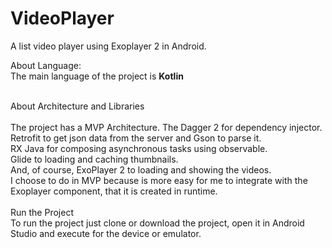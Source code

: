# VideoPlayer
A list video player using Exoplayer 2 in Android.

About Language:<br>
The main language of the project is <b>Kotlin</b><br>
<br>

About Architecture and Libraries<br><br>
The project has a MVP Architecture. The Dagger 2 for dependency injector.<br>
Retrofit to get json data from the server and Gson to parse it. <br>
RX Java for composing asynchronous tasks using observable.<br>
Glide to loading and caching thumbnails.<br>
And, of course, ExoPlayer 2 to loading and showing the videos. <br>
I choose to do in MVP because is more easy for me to integrate with the Exoplayer component, that it is created in runtime.<br>
<br>
Run the Project<br>
To run the project just clone or download the project, open it in Android Studio and execute for the device or emulator.
